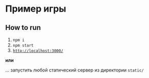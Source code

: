 # Пример игры

## How to run

1. `npm i`
2. `npm start`
3. [`http://localhost:3000/`](http://localhost:3000/)

__или__

... запустить любой статический сервер из директории `static/`
